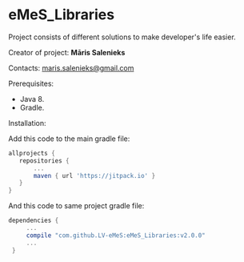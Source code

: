 # eMeS_Libraries
Project consists of different solutions to make developer's life easier.

Creator of project: **Māris Salenieks**

Contacts: maris.salenieks@gmail.com

Prerequisites:
* Java 8.
* Gradle.

 Installation:
 
 Add this code to the main gradle file: 
 ```gradle
allprojects {
	repositories {
		...
	    maven { url 'https://jitpack.io' }
	}
}
```

And this code to same project gradle file:
```gradle
dependencies {
     ...
     compile "com.github.LV-eMeS:eMeS_Libraries:v2.0.0"
     ...
 }
```